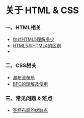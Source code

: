 # 关于 HTML & CSS

### 一、HTML相关
* [你对HTML5理解多少]()
* [HTML5与HTML4的区别]()
* 

### 二、CSS相关
* [瀑布流布局]()
* [BFC的理解及使用]()

### 三、常见问题 & 难点
* [圣杯布局的优缺点]()

